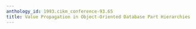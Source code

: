 ```yaml
---
anthology_id: 1993.cikm_conference-93.65
title: Value Propagation in Object-Oriented Database Part Hierarchies
---
```

